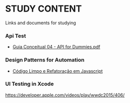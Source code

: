 # STUDY CONTENT
Links and documents for studying


### Api Test
* [Guia Conceitual 04 - API for Dummies.pdf](https://drive.google.com/file/d/1AI2V8iBHuV9yV3Sl9CFjbJ1Of6m9O3g9/view)


### Design Patterns for Automation
* [Código Limpo e Refatoração em Javascript](https://talkingabouttesting.com/2016/11/01/refatoracao-de-codigo-javascript-e-codigo-limpo/)

### UI Testing in Xcode

https://developer.apple.com/videos/play/wwdc2015/406/
